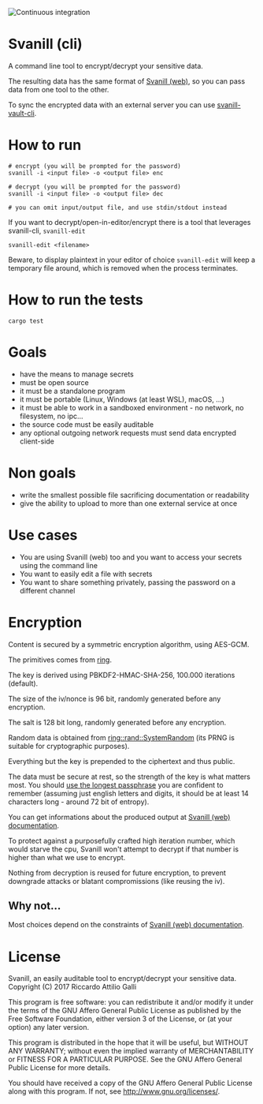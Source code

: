 ![Continuous integration](https://github.com/svanill/svanill-cli/workflows/Continuous%20integration/badge.svg)

# Svanill (cli)

A command line tool to encrypt/decrypt your sensitive data.

The resulting data has the same format of [Svanill (web)](https://github.com/svanill/svanill), so you can pass data from one tool to the other.

To sync the encrypted data with an external server you can use [svanill-vault-cli](https://github.com/svanill/svanill-vault/tree/master/svanill-vault-cli).

# How to run

```
# encrypt (you will be prompted for the password)
svanill -i <input file> -o <output file> enc

# decrypt (you will be prompted for the password)
svanill -i <input file> -o <output file> dec

# you can omit input/output file, and use stdin/stdout instead
```

If you want to decrypt/open-in-editor/encrypt there is a tool that leverages svanill-cli, `svanill-edit`

```
svanill-edit <filename>
```

Beware, to display plaintext in your editor of choice `svanill-edit` will keep a temporary file around, which is removed when the process terminates.

# How to run the tests

```
cargo test
```

# Goals

- have the means to manage secrets
- must be open source
- it must be a standalone program
- it must be portable (Linux, Windows (at least WSL), macOS, ...)
- it must be able to work in a sandboxed environment - no network, no filesystem, no ipc...
- the source code must be easily auditable
- any optional outgoing network requests must send data encrypted client-side

# Non goals

- write the smallest possible file sacrificing documentation or readability
- give the ability to upload to more than one external service at once

# Use cases

- You are using Svanill (web) too and you want to access your secrets using the command line
- You want to easily edit a file with secrets
- You want to share something privately, passing the password on a different channel

# Encryption

Content is secured by a symmetric encryption algorithm, using AES-GCM.

The primitives comes from [ring](https://github.com/briansmith/ring/).

The key is derived using PBKDF2-HMAC-SHA-256, 100.000 iterations (default).

The size of the iv/nonce is 96 bit, randomly generated before any encryption.

The salt is 128 bit long, randomly generated before any encryption.

Random data is obtained from [ring::rand::SystemRandom](https://briansmith.org/rustdoc/ring/rand/struct.SystemRandom.html) (its PRNG is suitable for cryptographic purposes).

Everything but the key is prepended to the ciphertext and thus public.

The data must be secure at rest, so the strength of the key is what matters most.
You should [use the longest passphrase](https://en.wikipedia.org/wiki/Password_strength) you are confident to remember (assuming just english letters and digits, it should be at least 14 characters long - around 72 bit of entropy).

You can get informations about the produced output at [Svanill (web) documentation](https://github.com/svanill/svanill).

To protect against a purposefully crafted high iteration number, which would starve the cpu, Svanill won't attempt to decrypt if that number is higher than what we use to encrypt.

Nothing from decryption is reused for future encryption, to prevent downgrade attacks or blatant compromissions (like reusing the iv).

## Why not...

Most choices depend on the constraints of [Svanill (web) documentation](https://github.com/svanill/svanill).

# License

Svanill, an easily auditable tool to encrypt/decrypt your sensitive data.
Copyright (C) 2017 Riccardo Attilio Galli

This program is free software: you can redistribute it and/or modify
it under the terms of the GNU Affero General Public License as published by
the Free Software Foundation, either version 3 of the License, or
(at your option) any later version.

This program is distributed in the hope that it will be useful,
but WITHOUT ANY WARRANTY; without even the implied warranty of
MERCHANTABILITY or FITNESS FOR A PARTICULAR PURPOSE. See the
GNU Affero General Public License for more details.

You should have received a copy of the GNU Affero General Public License
along with this program. If not, see <http://www.gnu.org/licenses/>.
